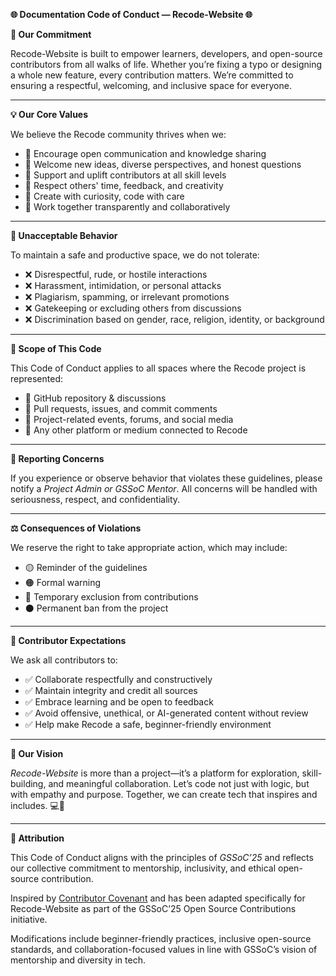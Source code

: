 **🌐 Documentation Code of Conduct — Recode-Website 🌐**

**🤝 Our Commitment**

Recode-Website is built to empower learners, developers, and open-source contributors from all walks of life. Whether you’re fixing a typo or designing a whole new feature, every contribution matters. We’re committed to ensuring a respectful, welcoming, and inclusive space for everyone.

---

**💡 Our Core Values**

We believe the Recode community thrives when we:
- 💬 Encourage open communication and knowledge sharing
- 🧠 Welcome new ideas, diverse perspectives, and honest questions
- 🙌 Support and uplift contributors at all skill levels
- 📖 Respect others' time, feedback, and creativity
- 🎨 Create with curiosity, code with care
- 🤝 Work together transparently and collaboratively

---

**🚫 Unacceptable Behavior**

To maintain a safe and productive space, we do not tolerate:
- ❌ Disrespectful, rude, or hostile interactions
- ❌ Harassment, intimidation, or personal attacks
- ❌ Plagiarism, spamming, or irrelevant promotions
- ❌ Gatekeeping or excluding others from discussions
- ❌ Discrimination based on gender, race, religion, identity, or background

---

**🧭 Scope of This Code**

This Code of Conduct applies to all spaces where the Recode project is represented:
- 📌 GitHub repository & discussions
- 📌 Pull requests, issues, and commit comments
- 📌 Project-related events, forums, and social media
- 📌 Any other platform or medium connected to Recode

---

**📢 Reporting Concerns**

If you experience or observe behavior that violates these guidelines, please notify a *Project Admin or GSSoC Mentor*. All concerns will be handled with seriousness, respect, and confidentiality.

---

**⚖️ Consequences of Violations**

We reserve the right to take appropriate action, which may include:
- 🟡 Reminder of the guidelines
- 🟠 Formal warning
- 🔴 Temporary exclusion from contributions
- ⚫ Permanent ban from the project

---

**🌟 Contributor Expectations**

We ask all contributors to:
- ✅ Collaborate respectfully and constructively
- ✅ Maintain integrity and credit all sources
- ✅ Embrace learning and be open to feedback
- ✅ Avoid offensive, unethical, or AI-generated content without review
- ✅ Help make Recode a safe, beginner-friendly environment

---

**💫 Our Vision**

*Recode-Website* is more than a project—it’s a platform for exploration, skill-building, and meaningful collaboration. Let’s code not just with logic, but with empathy and purpose. Together, we can create tech that inspires and includes. 💻🌱

---

**📄 Attribution**

This Code of Conduct aligns with the principles of *GSSoC’25* and reflects our collective commitment to mentorship, inclusivity, and ethical open-source contribution.

Inspired by [Contributor Covenant](https://www.contributor-covenant.org/version/3/0/code_of_conduct/) and has been adapted specifically for Recode-Website as part of the GSSoC’25 Open Source Contributions initiative.

Modifications include beginner-friendly practices, inclusive open-source standards, and collaboration-focused values in line with GSSoC’s vision of mentorship and diversity in tech.